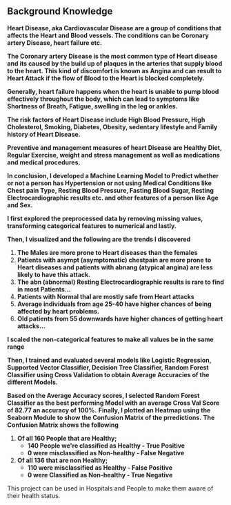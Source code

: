## Background Knowledge
**Heart Disease, aka Cardiovascular Disease are a group of conditions that affects the Heart and Blood vessels. The conditions can be Coronary artery Disease, heart failure etc.**

**The Coronary artery Disease is the most common type of Heart disease and its caused by the build up of plaques in the arteries that supply blood to the heart. This kind of discomfort is known as Angina and can result to Heart Attack if the flow of Blood to the Heart is blocked completely.**

**Generally, heart failure happens when the heart is unable to pump blood effectively throughout the body, which can lead to symptoms like Shortness of Breath, Fatigue, swelling in the leg or ankles.**

**The risk factors of Heart Disease include High Blood Pressure, High Cholesterol, Smoking, Diabetes, Obesity, sedentary lifestyle and Family history of Heart Disease.**

**Preventive and management measures of heart Disease are Healthy Diet, Regular Exercise, weight and stress management as well as medications and medical procedures.**

**In conclusion, I developed a Machine Learning Model to Predict whether or not a person has Hypertension or not using Medical Conditions like Chest pain Type, Resting Blood Pressure, Fasting Blood Sugar, Resting Electrocardiographic results etc. and other features of a person like Age and Sex.**

**I first explored the preprocessed data by removing missing values, transforming categorical features to numerical and lastly.**

**Then, I visualized and the following are the trends I discovered**
1. **The Males are more prone to Heart diseases than the females**
2. **Patients with asympt (asymptomatic) chestpain are more prone to Heart diseases and patients with abnang (atypical angina) are less likely to have this attack.**
3. **The abn (abnormal) Resting Electrocardiographic results is rare to find in most Patients...**
4. **Patients with Normal thal are mostly safe from Heart attacks**
5. **Average individuals from age 25-40 have higher chances of being affected by heart problems.**
6. **Old patients from 55 downwards have higher chances of getting heart attacks...**

**I scaled the non-categorical features to make all values be in the same range**

**Then, I trained and evaluated several models like Logistic Regression, Supported Vector Classifier, Decision Tree Classifier, Random Forest Classifier using Cross Validation to obtain Average Accuracies of the different Models.** 

**Based on the Average Accuracy scores, I selected Random Forest Classifier as the best performing Model with an average Cross Val Score of 82.77 an accuracy of 100%.**
**Finally, I plotted an Heatmap using the Seaborn Module to show the Confusion Matrix of the prredictions.**
**The Confusion Matrix shows the following**
1. **Of all 160 People that are Healthy;**
    - **140 People we're classified as Healthy - True Positive**
    - **0 were misclassified as Non-healthy - False Negative**
2. **Of all 136 that are non Healthy;**
    - **110 were misclassified as Healthy - False Positive**
    - **0 were Classified as Non-healthy - True Negative**
    
This project can be used in Hospitals and People to  make them aware of their health status.
